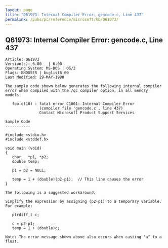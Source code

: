 ```yaml
---
layout: page
title: "Q61973: Internal Compiler Error: gencode.c, Line 437"
permalink: /pubs/pc/reference/microsoft/kb/Q61973/
---
```


## Q61973: Internal Compiler Error: gencode.c, Line 437

	Article: Q61973
	Version(s): 6.00   | 6.00
	Operating System: MS-DOS | OS/2
	Flags: ENDUSER | buglist6.00
	Last Modified: 29-MAY-1990
	
	The sample code shown below generates the following internal compiler
	error when compiled with the /qc compiler option, in all memory
	models:
	
	   foo.c(10) : fatal error C1001: Internal Compiler Error
	               (compiler file 'gencode.c', line 437)
	               Contact Microsoft Product Support Services
	
	Sample Code
	-----------
	
	#include <stdio.h>
	#include <stddef.h>
	
	void main (void)
	{
	   char   *p1, *p2;
	   double temp;
	
	   p1 = p2 = NULL;
	
	   temp = 1 + (double)(p2-p1);  // This line causes the error
	}
	
	The following is a suggested workaround:
	
	Simplify the expression by assigning (p2-p1) to a temporary variable.
	For example:
	
	   ptrdiff_t c;
	
	   c = p2-p1;
	   temp = 1 + (double)c;
	
	Note: The error message shown above also occurs when casting "a" to a
	float.
